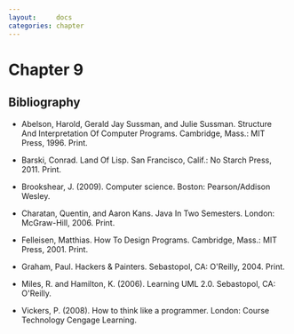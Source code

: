 ```yaml
---
layout:     docs
categories: chapter
---
```


# Chapter 9

## Bibliography

- Abelson, Harold, Gerald Jay Sussman, and Julie Sussman. Structure And Interpretation Of Computer Programs. Cambridge, Mass.: MIT Press, 1996. Print.

- Barski, Conrad. Land Of Lisp. San Francisco, Calif.: No Starch Press, 2011. Print.

- Brookshear, J. (2009). Computer science. Boston: Pearson/Addison Wesley.

- Charatan, Quentin, and Aaron Kans. Java In Two Semesters. London: McGraw-Hill, 2006. Print.

- Felleisen, Matthias. How To Design Programs. Cambridge, Mass.: MIT Press, 2001. Print.

- Graham, Paul. Hackers & Painters. Sebastopol, CA: O'Reilly, 2004. Print.

- Miles, R. and Hamilton, K. (2006). Learning UML 2.0. Sebastopol, CA: O'Reilly.

- Vickers, P. (2008). How to think like a programmer. London: Course Technology Cengage Learning.
